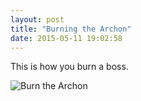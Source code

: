 ```yaml
---
layout: post
title: "Burning the Archon"
date: 2015-05-11 19:02:58
---
```


This is how you burn a boss.

![Burn the Archon](//i.imgur.com/Z4SzXhC.gif)
